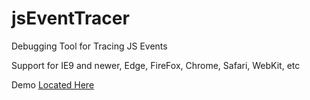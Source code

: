 # jsEventTracer
Debugging Tool for Tracing JS Events

Support for IE9 and newer, Edge, FireFox, Chrome, Safari, WebKit, etc

Demo <a href="http://yphoenix.github.io/jsEventTracer/Demo/Demo.html">Located Here</a>

